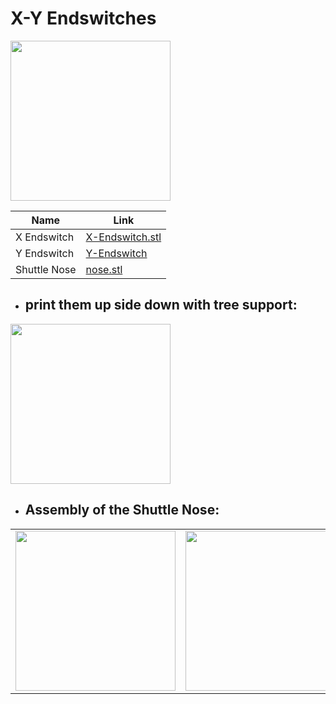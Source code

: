 # X-Y Endswitches

<img width="256px" src="https://github.com/walterwissmann/Main/assets/42293697/e2dee24b-0d80-4872-9936-2fc653c729c4" />

Name | Link
---|---
X Endswitch | [X-Endswitch.stl](https://github.com/walterwissmann/Main/blob/Main/3d-Print/X-Y%20Switches/X-Endswitch.stl)
Y Endswitch | [Y-Endswitch](https://www.printables.com/de/model/363657-voron-v24-rear-umbilical)
Shuttle Nose | [nose.stl](https://github.com/walterwissmann/Main/blob/Main/3d-Print/X-Y%20Switches/Nose.stl)



- ## print them up side down with tree support:
<img width="256px" src="https://github.com/walterwissmann/Main/assets/42293697/62b76956-f20e-4a80-af24-7003b61f2ee0" />


- ## Assembly of the Shuttle Nose:
| | |
|---|---|
| <img width="256px" src="https://github.com/walterwissmann/Main/assets/42293697/9efafe22-79a6-40f3-8268-b9e9b266fd5a" /> | <img width="256px" src="https://github.com/walterwissmann/Main/assets/42293697/d1747ef4-a4f0-41e7-921c-e1ee2ed18b64" /> |

